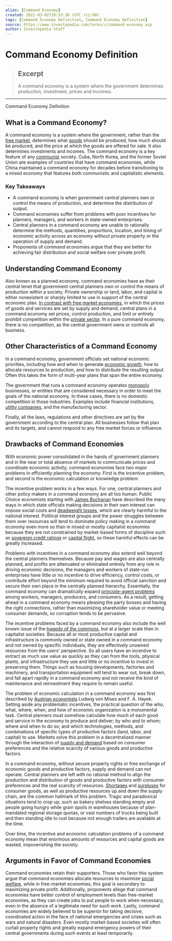 ```yaml
---
alias: [Command Economy]
created: 2021-03-02T18:53:38 (UTC +11:00)
tags: [Command Economy Definition, Command Economy Definition]
source: https://www.investopedia.com/terms/c/command-economy.asp
author: Investopedia Staff
---
```


# Command Economy Definition

> ## Excerpt
> A command economy is a system where the government determines production, investment, prices and incomes.

---

Command Economy Definition
## What is a Command Economy?

A command economy is a system where the government, rather than the [free market](https://www.investopedia.com/terms/f/freemarket.asp), determines what [goods](https://www.investopedia.com/ask/answers/042115/what-goods-and-services-do-command-economies-produce.asp) should be produced, how much should be produced, and the price at which the goods are offered for sale. It also determines investments and incomes. The command economy is a key feature of any [communist](https://www.investopedia.com/terms/c/communism.asp) society. Cuba, North Korea, and the former Soviet Union are examples of countries that have command economies, while China maintained a command economy for decades before transitioning to a mixed economy that features both communistic and capitalistic elements.

### Key Takeaways

-   A command economy is when government central planners own or control the means of production, and determine the distribution of output.
-   Command economies suffer from problems with poor incentives for planners, managers, and workers in state-owned enterprises.
-   Central planners in a command economy are unable to rationally determine the methods, quantities, proportions, location, and timing of economic activity across an economy without private property or the operation of supply and demand.
-   Proponents of command economies argue that they are better for achieving fair distribution and social welfare over private profit.

## Understanding Command Economy

Also known as a planned economy, command economies have as their central tenet that government central planners own or control the means of production within a society. Private ownership or land, labor, and capital is either nonexistent or sharply limited to use in support of the central economic plan. [In contrast with free market economies](https://www.investopedia.com/ask/answers/100314/whats-difference-between-market-economy-and-command-economy.asp), in which the prices of goods and services are set by supply and demand, central plans in a command economy set prices, control production, and limit or entirely prohibit competition within the [private sector](https://www.investopedia.com/terms/p/private-sector.asp). In a pure command economy, there is no competition, as the central government owns or controls all business.

## Other Characteristics of a Command Economy

In a command economy, government officials set national economic priorities, including how and when to generate [economic growth](https://www.investopedia.com/terms/e/economicgrowth.asp), how to allocate resources to production, and how to distribute the resulting output. Often this takes the form of multi-year plans that span the entire economy.

The government that runs a command economy operates [monopoly](https://www.investopedia.com/terms/m/monopoly.asp) businesses, or entities that are considered necessary in order to meet the goals of the national economy. In these cases, there is no domestic competition in those industries. Examples include financial institutions, [utility companies](https://www.investopedia.com/terms/u/utilities_sector.asp), and the manufacturing sector.

Finally, all the laws, regulations and other directives are set by the government according to the central plan. All businesses follow that plan and its targets, and cannot respond to any free market forces or influence.

## Drawbacks of Command Economies

With economic power consolidated in the hands of government planners and in the near or total absence of markets to communicate prices and coordinate economic activity, command economies face two major problems in efficiently planning the economy. First is the incentive problem, and second is the economic calculation or knowledge problem.

The incentive problem works in a few ways. For one, central planners and other policy makers in a command economy are all too human. Public Choice economists starting with [James Buchanan](https://www.investopedia.com/terms/j/james-m-buchanan-jr.asp) have described the many ways in which state officials making decisions in their own interest can impose social costs and [deadweight losses](https://www.investopedia.com/terms/d/deadweightloss.asp), which are clearly harmful to the national interest. Political interest groups and the power struggles between them over resources will tend to dominate policy making in a command economy even more so than in mixed or mostly capitalist economies because they are not constrained by market-based forms of discipline such as [sovereign credit ratings](https://www.investopedia.com/terms/s/sovereign-credit-rating.asp) or [capital flight](https://www.investopedia.com/terms/c/capitalflight.asp), so these harmful effects can be greatly increased.

Problems with incentives in a command economy also extend well beyond the central planners themselves. Because pay and wages are also centrally planned, and profits are attenuated or eliminated entirely from any role in driving economic decisions, the managers and workers of state-run enterprises have little or no incentive to drive efficiency, control costs, or contribute effort beyond the minimum required to avoid official sanction and secure their own place in the centrally planned hierarchy. Essentially, the command economy can dramatically expand [principle-agent problems](https://www.investopedia.com/terms/p/principal-agent-problem.asp) among workers, managers, producers, and consumers. As a result, getting ahead in a command economy means pleasing the party bosses and having the right connections, rather than maximizing shareholder value or meeting consumer demands, so corruption tends to be pervasive.

The incentive problems faced by a command economy also include the well known issue of the [tragedy of the commons](https://www.investopedia.com/terms/t/tragedy-of-the-commons.asp), but at a larger scale then in capitalist societies. Because all or most productive capital and infrastructure is commonly owned or state owned in a command economy and not owned by specific individuals, they are effectively unowned resources from the users' perspective. So all users have an incentive to extract as much use value as quickly as they can from the tools, physical plants, and infrastructure they use and little or no incentive to invest in preserving them. Things such as housing developments, factories and machinery, and transportation equipment will tend to wear out, break down, and fall apart rapidly in a command economy and not receive the kind of maintenance and reinvestment they require to remain useful.    

The problem of economic calculation in a command economy was first described by [Austrian economists](https://www.investopedia.com/articles/economics/09/austrian-school-of-economics.asp) Ludwig von Mises and F. A. Hayek. Setting aside any problematic incentives, the practical question of the who, what, where, when, and how of economic organization is a monumental task. Central planners must somehow calculate how much of each good and service in the economy to produce and deliver; by who and to whom; where and when to do so; and which technologies, methods, and combinations of specific types of productive factors (land, labor, and capital) to use. Markets solve this problem in a decentralized manner through the interaction of [supply and demand](https://www.investopedia.com/terms/l/law-of-supply-demand.asp) based on consumer preferences and the relative scarcity of various goods and productive factors.

In a command economy, without secure property rights or free exchange of economic goods and productive factors, supply and demand can not operate. Central planners are left with no rational method to align the production and distribution of goods and productive factors with consumer preferences and the real scarcity of resources. [Shortages](https://www.investopedia.com/terms/s/shortage.asp) and [surpluses](https://www.investopedia.com/terms/s/surplus.asp) for consumer goods, as well as productive resources up and down the supply chain, are the common hallmark of this problem. Tragic and paradoxical situations tend to crop up, such as bakery shelves standing empty and people going hungry while grain spoils in warehouses because of plan-mandated regional storage quotas, or vast numbers of trucks being built and then standing idle to rust because not enough trailers are available at the time.

Over time, the incentive and economic calculation problems of a command economy mean that enormous amounts of resources and capital goods are wasted, impoverishing the society.

## Arguments in Favor of Command Economies

Command economies retain their supporters. Those who favor this system argue that command economies allocate resources to maximize [social welfare](https://www.investopedia.com/terms/s/social-welfare-system.asp), while in free-market economies, this goal is secondary to maximizing private profit. Additionally, proponents allege that command economies have better control of employment levels than free-market economies, as they can create jobs to put people to work when necessary, even in the absence of a legitimate need for such work. Lastly, command economies are widely believed to be superior for taking decisive, coordinated action in the face of national emergencies and crises such as wars and natural disasters. Even mostly market-based societies will often curtail property rights and greatly expand emergency powers of their central governments during such events at least temporarily.
